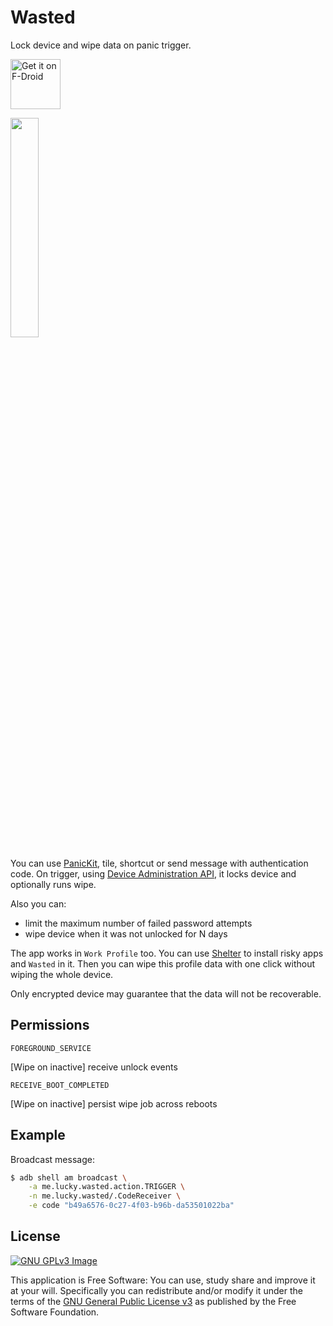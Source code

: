 # Wasted

Lock device and wipe data on panic trigger.

[<img 
     src="https://fdroid.gitlab.io/artwork/badge/get-it-on.png"
     alt="Get it on F-Droid"
     height="80">](https://f-droid.org/packages/me.lucky.wasted/)

<img 
     src="https://user-images.githubusercontent.com/53379023/148791880-bbcba0c4-b54c-4d7d-9861-e55c0deeff7d.png" 
     width="30%" 
     height="30%">

You can use [PanicKit](https://guardianproject.info/code/panickit/), tile, shortcut or send message 
with authentication code. On trigger, using 
[Device Administration API](https://developer.android.com/guide/topics/admin/device-admin), it 
locks device and optionally runs wipe.

Also you can:
- limit the maximum number of failed password attempts
- wipe device when it was not unlocked for N days

The app works in `Work Profile` too. You can use [Shelter](https://github.com/PeterCxy/Shelter) to 
install risky apps and `Wasted` in it. Then you can wipe this profile data with one click without 
wiping the whole device.

Only encrypted device may guarantee that the data will not be recoverable.

## Permissions

`FOREGROUND_SERVICE`

[Wipe on inactive] receive unlock events

`RECEIVE_BOOT_COMPLETED`

[Wipe on inactive] persist wipe job across reboots

## Example

Broadcast message:
```sh
$ adb shell am broadcast \
    -a me.lucky.wasted.action.TRIGGER \
    -n me.lucky.wasted/.CodeReceiver \
    -e code "b49a6576-0c27-4f03-b96b-da53501022ba"
```

## License
[![GNU GPLv3 Image](https://www.gnu.org/graphics/gplv3-127x51.png)](https://www.gnu.org/licenses/gpl-3.0.en.html)  

This application is Free Software: You can use, study share and improve it at your will. 
Specifically you can redistribute and/or modify it under the terms of the
[GNU General Public License v3](https://www.gnu.org/licenses/gpl.html) as published by the Free 
Software Foundation.
